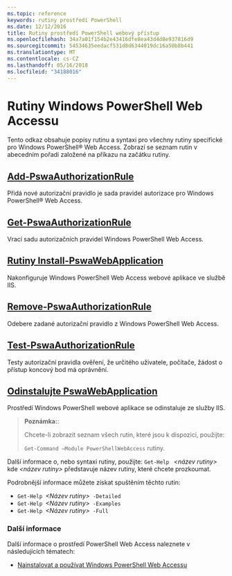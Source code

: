 ```yaml
---
ms.topic: reference
keywords: rutiny prostředí PowerShell
ms.date: 12/12/2016
title: Rutiny prostředí PowerShell webový přístup
ms.openlocfilehash: 34a7a01f154b2e43416dfe8ea43d4d8e937816d9
ms.sourcegitcommit: 54534635eedacf531d8d6344019dc16a50b8b441
ms.translationtype: MT
ms.contentlocale: cs-CZ
ms.lasthandoff: 05/16/2018
ms.locfileid: "34188016"
---
```

# <a name="windows-powershell-web-access-cmdlets"></a>Rutiny Windows PowerShell Web Accessu

Tento odkaz obsahuje popisy rutinu a syntaxi pro všechny rutiny specifické pro Windows PowerShell® Web Access. Zobrazí se seznam rutin v abecedním pořadí založené na příkazu na začátku rutiny.

## <a name="add-pswaauthorizationruleadd-pswaauthorizationrulemd"></a>[Add-PswaAuthorizationRule](add-pswaauthorizationrule.md)

Přidá nové autorizační pravidlo je sada pravidel autorizace pro Windows PowerShell® Web Access.

## <a name="get-pswaauthorizationruleget-pswaauthorizationrulemd"></a>[Get-PswaAuthorizationRule](get-pswaauthorizationrule.md)

Vrací sadu autorizačních pravidel Windows PowerShell Web Access.

## <a name="install-pswawebapplicationinstall-pswawebapplicationmd"></a>[Rutiny Install-PswaWebApplication](install-pswawebapplication.md)

Nakonfiguruje Windows PowerShell Web Access webové aplikace ve službě IIS.

## <a name="remove-pswaauthorizationruleremove-pswaauthorizationrulemd"></a>[Remove-PswaAuthorizationRule](remove-pswaauthorizationrule.md)

Odebere zadané autorizační pravidlo z Windows PowerShell Web Access.

## <a name="test-pswaauthorizationruletest-pswaauthorizationrulemd"></a>[Test-PswaAuthorizationRule](test-pswaauthorizationrule.md)

Testy autorizační pravidla ověření, že určitého uživatele, počítače, žádost o přístup koncový bod má oprávnění.

## <a name="uninstall-pswawebapplicationuninstall-pswawebapplicationmd"></a>[Odinstalujte PswaWebApplication](uninstall-pswawebapplication.md)

Prostředí Windows PowerShell webové aplikace se odinstaluje ze služby IIS.

>**Poznámka:**:
>
>Chcete-li zobrazit seznam všech rutin, které jsou k dispozici, použijte:
>
> `Get-Command –Module PowerShellWebAccess` rutiny.

Další informace o, nebo syntaxi rutiny, použijte: `Get-Help ` *&lt;název rutiny&gt;* kde *&lt;název rutiny&gt;* představuje název rutiny, které chcete prozkoumat.

Podrobnější informace můžete získat spuštěním těchto rutin:

- `Get-Help `*&lt;Název rutiny&gt;*` -Detailed`
- `Get-Help `*&lt;Název rutiny&gt;*` -Examples`
- `Get-Help `*&lt;Název rutiny&gt;*` -Full`

### <a name="more-information"></a>Další informace

Další informace o prostředí PowerShell Web Access naleznete v následujících tématech:

- [Nainstalovat a používat Windows PowerShell Web Accessu](../install-and-use-windows-powershell-web-access.md)